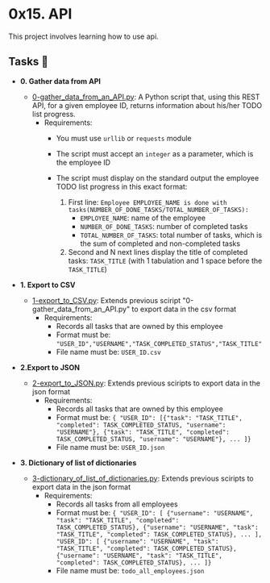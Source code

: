# 0x15. API

This project involves learning how to use api.

## Tasks :page_with_curl:
* **0. Gather data from API**
  * [0-gather_data_from_an_API.py](./0-gather_data_from_an_API.py): A Python script that, using this REST API, for a given employee ID, returns information about his/her TODO list progress.
    * Requirements:
      * You must use `urllib` or `requests` module
      * The script must accept an `integer` as a parameter, which is the employee ID
      * The script must display on the standard output the employee TODO list progress in this exact format:

        1. First line: ```Employee EMPLOYEE_NAME is done with tasks(NUMBER_OF_DONE_TASKS/TOTAL_NUMBER_OF_TASKS):```
            - `EMPLOYEE_NAME`: name of the employee
            - `NUMBER_OF_DONE_TASKS`: number of completed tasks
            - `TOTAL_NUMBER_OF_TASKS`: total number of tasks, which is the sum of completed and non-completed tasks
        2. Second and N next lines display the title of completed tasks: `TASK_TITLE` (with 1 tabulation and 1 space before the `TASK_TITLE`)

* **1. Export to CSV**
  * [1-export_to_CSV.py](./1-export_to_CSV.py): Extends previous sciript "0-gather_data_from_an_API.py" to export data in the csv format
    * Requirements:
      * Records all tasks that are owned by this employee
      * Format must be: ```"USER_ID","USERNAME","TASK_COMPLETED_STATUS","TASK_TITLE"```
      * File name must be: `USER_ID.csv`

* **2.Export to JSON**
  * [2-export_to_JSON.py](./2-export_to_JSON.py): Extends previous sciripts to export data in the json  format
    * Requirements:
      * Records all tasks that are owned by this employee
      * Format must be: ```{ "USER_ID": [{"task": "TASK_TITLE", "completed": TASK_COMPLETED_STATUS, "username": "USERNAME"}, {"task": "TASK_TITLE", "completed": TASK_COMPLETED_STATUS, "username": "USERNAME"}, ... ]}```
      * File name must be: `USER_ID.json`

* **3. Dictionary of list of dictionaries**
  * [3-dictionary_of_list_of_dictionaries.py](./3-dictionary_of_list_of_dictionaries.py): Extends previous sciripts to export data in the json  format
    * Requirements:
      * Records all tasks from all employees
      * Format must be: ```{ "USER_ID": [ {"username": "USERNAME", "task": "TASK_TITLE", "completed": TASK_COMPLETED_STATUS}, {"username": "USERNAME", "task": "TASK_TITLE", "completed": TASK_COMPLETED_STATUS}, ... ], "USER_ID": [ {"username": "USERNAME", "task": "TASK_TITLE", "completed": TASK_COMPLETED_STATUS}, {"username": "USERNAME", "task": "TASK_TITLE", "completed": TASK_COMPLETED_STATUS}, ... ]}```
      * File name must be: `todo_all_employees.json`
